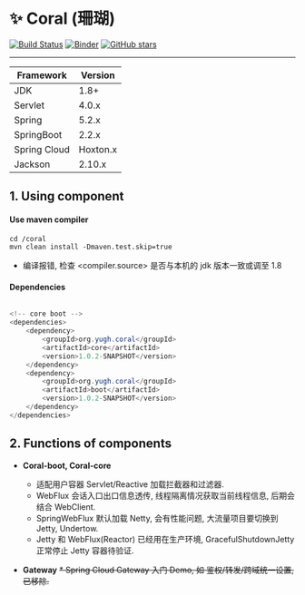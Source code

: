 # :sparkles: Coral (珊瑚) 

[![Build Status](https://travis-ci.org/yugenhai/coral.svg?branch=master)](https://travis-ci.org/yugenhai/coral)
[![Binder](https://mybinder.org/badge_logo.svg)](https://mybinder.org/v2/gh/yugenhai/coral.git/master)
[![GitHub stars](https://img.shields.io/github/stars/yugenhai/coral)](https://github.com/yugenhai/coral/stargazers)

------

| Framework    | Version   |
| ------------ | --------- |
| JDK          | 1.8+      |
| Servlet      | 4.0.x     |
| Spring       | 5.2.x     |
| SpringBoot   | 2.2.x     |
| Spring Cloud | Hoxton.x  |
| Jackson      | 2.10.x    |


## 1. Using component

#### Use maven compiler

```html
cd /coral
mvn clean install -Dmaven.test.skip=true

```
* 编译报错, 检查 <compiler.source> 是否与本机的 jdk 版本一致或调至 1.8

#### Dependencies

```java

<!-- core boot -->
<dependencies>
    <dependency>
        <groupId>org.yugh.coral</groupId>
        <artifactId>core</artifactId>
        <version>1.0.2-SNAPSHOT</version>
    </dependency>
    <dependency>
        <groupId>org.yugh.coral</groupId>
        <artifactId>boot</artifactId>
        <version>1.0.2-SNAPSHOT</version>
    </dependency>
</dependencies>

```

## 2. Functions of components

* **Coral-boot, Coral-core** 
    * 适配用户容器 Servlet/Reactive 加载拦截器和过滤器.
    * WebFlux 会话入口出口信息透传, 线程隔离情况获取当前线程信息, 后期会结合 WebClient.
    * SpringWebFlux 默认加载 Netty, 会有性能问题, 大流量项目要切换到 Jetty, Undertow.
    * Jetty 和 WebFlux(Reactor) 已经用在生产环境, GracefulShutdownJetty 正常停止 Jetty 容器待验证.


* **Gateway** 
    ~~* Spring Cloud Gateway 入门 Demo, 如 鉴权/转发/跨域统一设置, 已移除.~~
